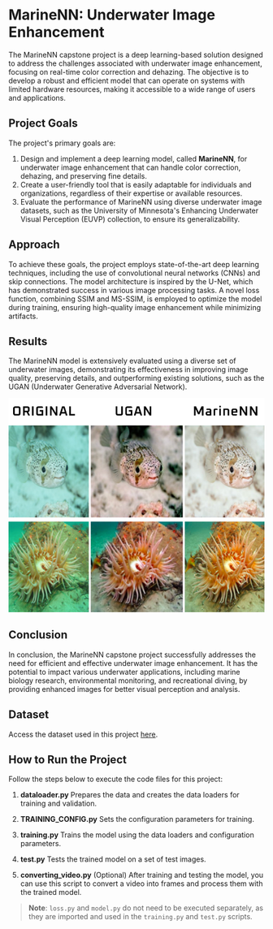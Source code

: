 # MarineNN: Underwater Image Enhancement

The MarineNN capstone project is a deep learning-based solution designed to address the challenges associated with underwater image enhancement, focusing on real-time color correction and dehazing. The objective is to develop a robust and efficient model that can operate on systems with limited hardware resources, making it accessible to a wide range of users and applications.

## Project Goals

The project's primary goals are:

1. Design and implement a deep learning model, called **MarineNN**, for underwater image enhancement that can handle color correction, dehazing, and preserving fine details.
2. Create a user-friendly tool that is easily adaptable for individuals and organizations, regardless of their expertise or available resources.
3. Evaluate the performance of MarineNN using diverse underwater image datasets, such as the University of Minnesota's Enhancing Underwater Visual Perception (EUVP) collection, to ensure its generalizability.

## Approach

To achieve these goals, the project employs state-of-the-art deep learning techniques, including the use of convolutional neural networks (CNNs) and skip connections. The model architecture is inspired by the U-Net, which has demonstrated success in various image processing tasks. A novel loss function, combining SSIM and MS-SSIM, is employed to optimize the model during training, ensuring high-quality image enhancement while minimizing artifacts.

## Results

The MarineNN model is extensively evaluated using a diverse set of underwater images, demonstrating its effectiveness in improving image quality, preserving details, and outperforming existing solutions, such as the UGAN (Underwater Generative Adversarial Network).

![Comparison of Original, UGAN and MarineNN enhanced images](Group.png)


## Conclusion

In conclusion, the MarineNN capstone project successfully addresses the need for efficient and effective underwater image enhancement. It has the potential to impact various underwater applications, including marine biology research, environmental monitoring, and recreational diving, by providing enhanced images for better visual perception and analysis.

## Dataset

Access the dataset used in this project [here](https://drive.google.com/drive/folders/1ZEql33CajGfHHzPe1vFxUFCMcP0YbZb3?usp=sharing).


## How to Run the Project

Follow the steps below to execute the code files for this project:

1. **dataloader.py**
Prepares the data and creates the data loaders for training and validation.

2. **TRAINING_CONFIG.py**
Sets the configuration parameters for training.

3. **training.py**
Trains the model using the data loaders and configuration parameters.

4. **test.py**
Tests the trained model on a set of test images.

5. **converting_video.py** (Optional)
After training and testing the model, you can use this script to convert a video into frames and process them with the trained model.

> **Note**: `loss.py` and `model.py` do not need to be executed separately, as they are imported and used in the `training.py` and `test.py` scripts.
